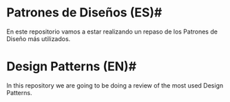 # Patrones de Diseños (ES)#

En este repositorio vamos a estar realizando un repaso de los Patrones de Diseño más utilizados.

# Design Patterns (EN)#

In this repository we are going to be doing a review of the most used Design Patterns.